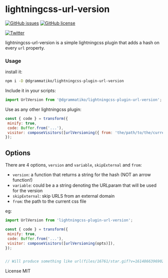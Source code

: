 # lightningcss-url-version

[![GitHub issues](https://img.shields.io/github/issues/dgrammatiko/lightningcss-url-version)](https://github.com/dgrammatiko/lightningcss-url-version/issues)
[![GitHub license](https://img.shields.io/github/license/dgrammatiko/lightningcss-url-version)](https://github.com/dgrammatiko/lightningcss-url-version/blob/main/LICENSE)

[![Twitter](https://img.shields.io/twitter/url?url=https%3A%2F%2Ftwitter.com%2Fdgrammatiko)](https://twitter.com/intent/tweet?text=Wow:&url=https%3A%2F%2Fgithub.com%2Fdgrammatiko%2Flightningcss-url-version)


lightningcss-url-version is a simple lightningcss plugin that adds a hash on every `url` property.

### Usage
install it:
```bash
npm i -D @dgrammatiko/lightningcss-plugin-url-version
```
Include it in your scripts:
```js
import UrlVersion from '@dgrammatiko/lightningcss-plugin-url-version';
```

Use as any other lightningcss plugin:
```js
const { code } = transform({
 minify: true,
 code: Buffer.from('...'),
 visitor: composeVisitors([urlVersioning({ from: 'the/path/to/the/current/file.css'})]),
});

```

## Options
There are 4 options, `version` and `variable`, `skipExternal` and `from`:
- `version`: a function that returns a string for the hash (NOT an arrow function!)
- `variable`: could be a a string denoting the URLparam that will be used for the version
- `skipExternal`: skip URLS from an external domain
- `from`: the path to the current css file

eg:

```js
import UrlVersion from 'lightningcss-plugin-url-version';

const { code } = transform({
 minify: true,
 code: Buffer.from('...'),
 visitor: composeVisitors([urlVersioning(opts)]),
});


// Will produce something like url(files/16761/star.gif?v=1614866396902);
```

License MIT
